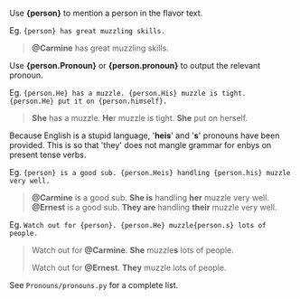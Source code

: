 Use **{person}** to mention a person in the flavor text.

Eg. `{person} has great muzzling skills.`
> **@Carmine** has great muzzling skills.

Use **{person.Pronoun}** or **{person.pronoun}** to output the relevant pronoun.

Eg. `{person.He} has a muzzle. {person.His} muzzle is tight. {person.He} put it on {person.himself}.`
> **She** has a muzzle. **He**r muzzle is tight. **She** put on herself.

Because English is a stupid language, '**heis**' and '**s**' pronouns have been provided.
This is so that 'they' does not mangle grammar for enbys on present tense verbs.

Eg. `{person} is a good sub. {person.Heis} handling {person.his} muzzle very well.`
> **@Carmine** is a good sub. **She is** handling **her** muzzle very well.
> **@Ernest** is a good sub. **They are** handling **their** muzzle very well.

Eg. `Watch out for {person}. {person.He} muzzle{person.s} lots of people.`
> Watch out for **@Carmine**. **She** muzzle**s** lots of people.
> 
> Watch out for **@Ernest**. **They** muzzle lots of people.

See `Pronouns/pronouns.py` for a complete list.
